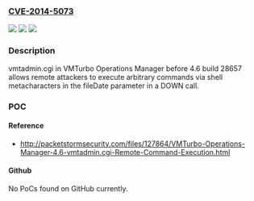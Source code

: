 ### [CVE-2014-5073](https://cve.mitre.org/cgi-bin/cvename.cgi?name=CVE-2014-5073)
![](https://img.shields.io/static/v1?label=Product&message=n%2Fa&color=blue)
![](https://img.shields.io/static/v1?label=Version&message=n%2Fa&color=blue)
![](https://img.shields.io/static/v1?label=Vulnerability&message=n%2Fa&color=brighgreen)

### Description

vmtadmin.cgi in VMTurbo Operations Manager before 4.6 build 28657 allows remote attackers to execute arbitrary commands via shell metacharacters in the fileDate parameter in a DOWN call.

### POC

#### Reference
- http://packetstormsecurity.com/files/127864/VMTurbo-Operations-Manager-4.6-vmtadmin.cgi-Remote-Command-Execution.html

#### Github
No PoCs found on GitHub currently.

